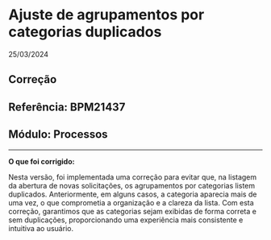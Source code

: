 # Ajuste de agrupamentos por categorias duplicados
25/03/2024
## Correção
## Referência: BPM21437
## Módulo: Processos
***

**O que foi corrigido:**

Nesta versão, foi implementada uma correção para evitar que, na listagem da abertura de novas solicitações, os agrupamentos por categorias listem duplicados. Anteriormente, em alguns casos, a categoria aparecia mais de uma vez, o que comprometia a organização e a clareza da lista. Com esta correção, garantimos que as categorias sejam exibidas de forma correta e sem duplicações, proporcionando uma experiência mais consistente e intuitiva ao usuário.